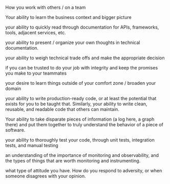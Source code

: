 How you work with others / on a team

Your ability to learn the business context and bigger picture

your ability to quickly read through documentation for APIs, frameworks, tools, adjacent services, etc.

your ability to present / organize your own thoughts in technical documentation.

your ability to weigh technical trade offs and make the appropriate decision

if you can be trusted to do your job with integrity and keep the promises you make to your teammates

your desire to learn things outside of your comfort zone / broaden your domain

your ability to write production-ready code, or at least the potential that exists for you to be taught that. Similarly, your ability to write clean, reusable, and readable code that others can maintain.

Your ability to take disparate pieces of information (a log here, a graph there) and put them together to truly understand the behavior of a piece of software.

your ability to thoroughly test your code, through unit tests, integration tests, and manual testing

an understanding of the importance of monitoring and observability, and the types of things that are worth monitoring and instrumenting.

what type of attitude you have. How do you respond to adversity, or when someone disagrees with your opinion.